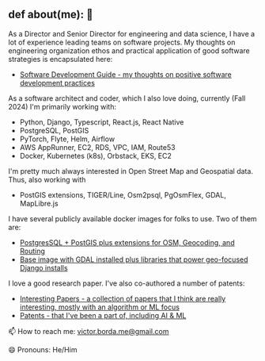 ## def about(me): 👋

As a Director and Senior Director for engineering and data science, I have a lot of experience leading teams on software projects. My thoughts on engineering organization ethos and practical application of good software strategies is encapsulated here:
- [Software Development Guide - my thoughts on positive software development practices](https://github.com/victorborda/software-dev-guide)

As a software architect and coder, which I also love doing, currently (Fall 2024) I'm primarily working with:
- Python, Django, Typescript, React.js, React Native
- PostgreSQL, PostGIS
- PyTorch, Flyte, Helm, Airflow
- AWS AppRunner, EC2, RDS, VPC, IAM, Route53
- Docker, Kubernetes (k8s), Orbstack, EKS, EC2

I'm pretty much always interested in Open Street Map and Geospatial data. Thus, also working with
- PostGIS extensions, TIGER/Line, Osm2psql, PgOsmFlex, GDAL, MapLibre.js

I have several publicly available docker images for folks to use. Two of them are:
- [PostgresSQL + PostGIS plus extensions for OSM, Geocoding, and Routing](https://hub.docker.com/r/therapeuticyoga/postgis-osm-geo-route-amd)
- [Base image with GDAL installed plus libraries that power geo-focused Django installs](https://hub.docker.com/repository/docker/therapeuticyoga/django-geo-base-amd)

I love a good research paper. I've also co-authored a number of patents:
- [Interesting Papers - a collection of papers that I think are really interesting, mostly with an algorithm or ML focus](https://github.com/victorborda/interesting-papers)
- [Patents - that I've been a part of, including AI & ML](https://github.com/victorborda/patents)

📫 How to reach me: victor.borda.me@gmail.com

😄 Pronouns: He/Him
